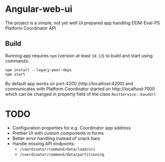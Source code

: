 # Angular-web-ui

The project is a simple, not yet well UI prepared app handling DDM-Eval-PS Platform Coordinator API

## Build

Running app requires `npm` (version at least `18.13`) to build and start using commands:

```
npm install --legacy-peer-deps
npm start
```

By default app works on port 4200 (http://localhost:4200) and communicates with Platform Coordinator started on http://localhost:7000 which can be changed in property field of the class `RestService::baseUrl`

# TODO

- Configuration properties for e.g. Coordinator app address
- Prettier UI with custom components in forms
- Better error handling instead of snack bars
- Handle missing API endpoints:
  - `/coordinator/command/data/load/uri`
  - `/coordinator/command/data/partitioning`
